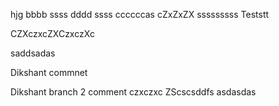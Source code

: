 hjg
bbbb
ssss
dddd
ssss
ccccccas
cZxZxZX
sssssssss
Teststt

CZXczxcZXCzxczXc

saddsadas

Dikshant commnet

Dikshant branch 2 comment
czxczxc
ZScscsddfs
asdasdas
